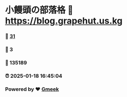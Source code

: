 # 小饅頭の部落格 :link: https://blog.grapehut.us.kg 
### :page_facing_up: [31](https://blog.grapehut.us.kg/tag.html) 
### :speech_balloon: 3 
### :hibiscus: 135189 
### :alarm_clock: 2025-01-18 16:45:04 
### Powered by :heart: [Gmeek](https://github.com/Meekdai/Gmeek)
